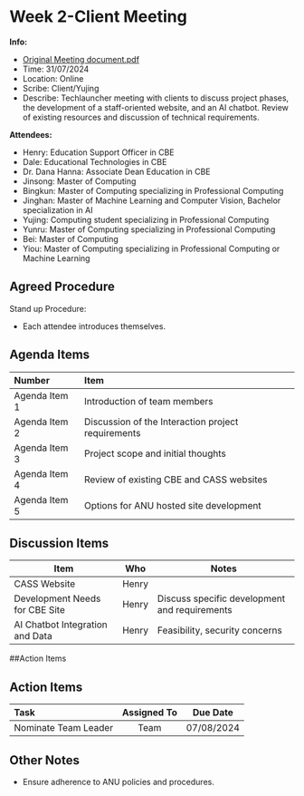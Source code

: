 # Week 2-Client Meeting
**Info:**
-  [Original Meeting document.pdf](Origin/2024-7-31_ClientMeeting.md)
- Time: 31/07/2024
- Location: Online
- Scribe: Client/Yujing
- Describe: Techlauncher meeting with clients to discuss project phases, the development of a staff-oriented website, and an AI chatbot. Review of existing resources and discussion of technical requirements.

**Attendees:**
- Henry: Education Support Officer in CBE
- Dale: Educational Technologies in CBE
- Dr. Dana Hanna: Associate Dean Education in CBE
- Jinsong: Master of Computing
- Bingkun: Master of Computing specializing in Professional Computing
- Jinghan: Master of Machine Learning and Computer Vision, Bachelor specialization in AI
- Yujing: Computing student specializing in Professional Computing
- Yunru: Master of Computing specializing in Professional Computing
- Bei: Master of Computing
- Yiou: Master of Computing specializing in Professional Computing or Machine Learning

## Agreed Procedure
Stand up Procedure:
- Each attendee introduces themselves.

## Agenda Items
|Number          | Item                                               |
|:---------------|:---------------------------------------------------|
|Agenda Item 1   | Introduction of team members                       |
|Agenda Item 2   | Discussion of the Interaction project requirements |
|Agenda Item 3   | Project scope and initial thoughts                 |
|Agenda Item 4   | Review of existing CBE and CASS websites           |
|Agenda Item 5   | Options for ANU hosted site development            |

## Discussion Items
| Item                           |Who            |Notes                                       |
|--------------------------------|---------------|--------------------------------------------|
| CASS Website                   |Henry           ||
| Development Needs for CBE Site |Henry           |Discuss specific development and requirements|
| AI Chatbot Integration and Data |Henry           |Feasibility, security concerns|

##Action Items

## Action Items
|Task                           | Assigned To |Due Date             |
|:------------------------------|:-----------:|:-------------------:|
|Nominate Team Leader           |    Team     |07/08/2024           |

## Other Notes
- Ensure adherence to ANU policies and procedures.
